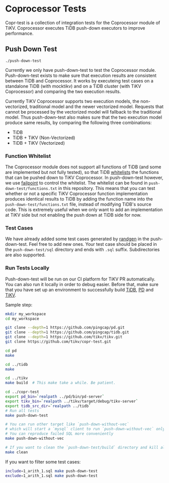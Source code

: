 # Coprocessor Tests

Copr-test is a collection of integration tests for the Coprocessor module of TiKV. Coprocessor
executes TiDB push-down executors to improve performance.

## Push Down Test

`./push-down-test`

Currently we only have push-down-test to test the Coprocessor module. Push-down-test exists to
make sure that execution results are consistent between TiDB and Coprocessor. It works by
executeing test cases on  a standalone TiDB (with mocktikv) and on a TiDB cluster (with TiKV
Coprocessor) and comparing the two execution results.

Currently TiKV Coprocessor supports two execution models, the non-vectorized, traditional model and
the newer vectorized model. Requests that cannot be processed by the vectorized model will fallback
to the traditional model. Thus push-down-test also makes sure that the two execution model produce
same results, by comparing the following three combinations:

- TiDB
- TiDB + TiKV (Non-Vectorized)
- TiDB + TiKV (Vectorized)

### Function Whitelist

The Coprocessor module does not support all functions of TiDB (and some are implemented but not
fully tested), so that TiDB [whitelists](https://github.com/pingcap/tidb/blob/a090e6be2991bf85b18fcdb096f84d41f4f6bd85/expression/expr_to_pb.go#L303)
the functions that can be pushed down to TiKV Coprocessor. In push-down-test however, we use
[failpoint] to control the whitelist. The whitelist can be found in `push-down-test/functions.txt`
in this repository. This means that you can test whether or not a specific TiKV Coprocessor function
implementation produces identical results to TiDB by adding the function name into the
`push-down-test/functions.txt` file, instead of modifying TiDB's source code. This is extremely
useful when we only want to add an implementation at TiKV side but not enabling the push down at
TiDB side for now.

### Test Cases

We have already added some test cases generated by [randgen] in the push-down-test. Feel free to
add new ones. Your test case should be placed in the `push-down-test/sql` directory and ends with
`.sql` suffix. Subdirectories are also supported.

### Run Tests Locally

Push-down-test will be run on our CI platform for TiKV PR automatically. You can also run it locally
in order to debug easier. Before that, make sure that you have set up an environment to successfully
build [TiDB], [PD] and [TiKV].

Sample step:

```sh
mkdir my_workspace
cd my_workspace

git clone --depth=1 https://github.com/pingcap/pd.git
git clone --depth=1 https://github.com/pingcap/tidb.git
git clone --depth=1 https://github.com/tikv/tikv.git
git clone https://github.com/tikv/copr-test.git

cd pd
make

cd ../tidb
make

cd ../tikv
make build  # This make take a while. Be patient.

cd ../copr-test
export pd_bin=`realpath ../pd/bin/pd-server`
export tikv_bin=`realpath ../tikv/target/debug/tikv-server`
export tidb_src_dir=`realpath ../tidb`
# Run all tests
make push-down-test

# You can run other target like `push-down-without-vec`
# which will start a `mysql` client to run `push-down-without-vec` only.
# You can reproduce failed SQL more conveniently
make push-down-without-vec

# If you want to clean the `push-down-test/build` directory and kill all the tidb/pd/tikv processes, run:
make clean
```

If you want to filter some test cases:

```sh
include=1_arith_1.sql make push-down-test
exclude=1_arith_1.sql make push-down-test
```

[failpoint]: https://github.com/pingcap/failpoint
[randgen]: https://github.com/MariaDB/randgen
[TiDB]: https://github.com/pingcap/community/blob/master/CONTRIBUTING.md#building-tidb-on-a-local-osshell-environment
[PD]: https://github.com/pingcap/pd#build
[TiKV]: https://github.com/tikv/tikv/blob/master/CONTRIBUTING.md#building-and-setting-up-a-development-workspace
